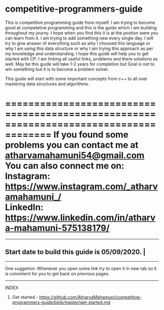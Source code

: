 # competitive-programmers-guide                                                                                                                       
This is competitive programming guide from myself.
I am trying to become good at competetive programming and this is the guide which I am building throughout my journy.
I hope when you find this it is at the postion were you can learn from it. I am trying to add something new every single day.
I will try to give answer of everything such as why I choosed this language or why I am using this data structure or why I am trying 
this approach as per my knowledge and understanding.
I hope this guide will help you to get started with CP. I am linking all useful links, problems and there solutions as well.
May be this guide will take 1-2 years for completion but Goal is not to win something but it is to become a problem solver.

This guide will start with some important concepts from c++ to all over mastering data structures and algorithms.

======================================================================================
     If you found some problems you can contact me at atharvamahamuni54@gmail.com   
    You can also connect me on:                                               
    Instagram: https://www.instagram.com/_atharvamahamuni_/                         
    LinkedIn: https://www.linkedin.com/in/atharva-mahamuni-575138179/                   
======================================================================================
------------------------------------------------
Start date to build this guide is 05/09/2020.  |
-----------------------------------------------
*****************************************************************************************************************
One suggetion:
Whenever you open some link try to open it in new tab so it is convinient for you to get back on previous pages.
*****************************************************************************************************************

INDEX:
1. Get started - https://github.com/AtharvaMahamuni/competitive-programmers-guide/blob/master/get-started.md
